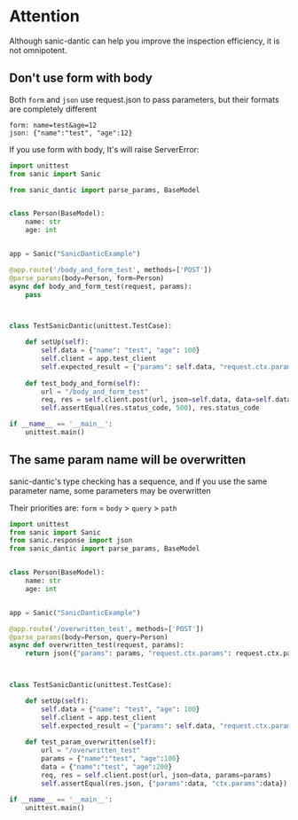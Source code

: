 # Attention
Although sanic-dantic can help you improve the inspection efficiency, it is not omnipotent.

## Don't use form with body
Both `form` and `json` use request.json to pass parameters, but their formats are completely different
```shell
form: name=test&age=12
json: {"name":"test", "age":12}
```
If you use form with body, It's will raise ServerError:
```python
import unittest
from sanic import Sanic

from sanic_dantic import parse_params, BaseModel


class Person(BaseModel):
    name: str
    age: int


app = Sanic("SanicDanticExample")

@app.route('/body_and_form_test', methods=['POST'])
@parse_params(body=Person, form=Person)
async def body_and_form_test(request, params):
    pass



class TestSanicDantic(unittest.TestCase):

    def setUp(self):
        self.data = {"name": "test", "age": 100}
        self.client = app.test_client
        self.expected_result = {"params": self.data, "request.ctx.params": self.data}
    
    def test_body_and_form(self):
        url = "/body_and_form_test"
        req, res = self.client.post(url, json=self.data, data=self.data)
        self.assertEqual(res.status_code, 500), res.status_code

if __name__ == '__main__':
    unittest.main()

```

## The same param name will be overwritten

sanic-dantic's type checking has a sequence, and if you use the same parameter name, some parameters may be overwritten

Their priorities are: `form` = `body` > `query` > `path`

```python
import unittest
from sanic import Sanic
from sanic.response import json
from sanic_dantic import parse_params, BaseModel


class Person(BaseModel):
    name: str
    age: int


app = Sanic("SanicDanticExample")

@app.route('/overwritten_test', methods=['POST'])
@parse_params(body=Person, query=Person)
async def overwritten_test(request, params):
    return json({"params": params, "request.ctx.params": request.ctx.params})



class TestSanicDantic(unittest.TestCase):

    def setUp(self):
        self.data = {"name": "test", "age": 100}
        self.client = app.test_client
        self.expected_result = {"params": self.data, "request.ctx.params": self.data}
    
    def test_param_overwritten(self):
        url = "/overwritten_test"
        params = {"name":"test", "age":100}
        data = {"name":"test", "age":200}
        req, res = self.client.post(url, json=data, params=params)
        self.assertEqual(res.json, {"params":data, "ctx.params":data})

if __name__ == '__main__':
    unittest.main()
```